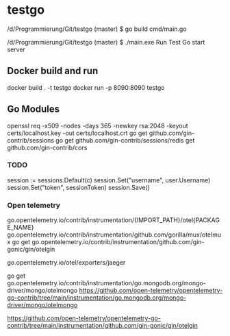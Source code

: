 # testgo

/d/Programmierung/Git/testgo (master)
$ go build cmd/main.go

/d/Programmierung/Git/testgo (master)
$ ./main.exe
Run Test Go
start server

## Docker build and run

docker build . -t testgo
docker run -p 8090:8090 testgo

## Go Modules

openssl req -x509 -nodes -days 365 -newkey rsa:2048 -keyout certs/localhost.key -out certs/localhost.crt
go get github.com/gin-contrib/sessions
go get github.com/gin-contrib/sessions/redis
get github.com/gin-contrib/cors

### TODO

session := sessions.Default(c)
session.Set("username", user.Username)
session.Set("token", sessionToken)
session.Save()

### Open telemetry

go.opentelemetry.io/contrib/instrumentation/{IMPORT_PATH}/otel{PACKAGE_NAME}
go.opentelemetry.io/contrib/instrumentation/github.com/gorilla/mux/otelmux
go get go.opentelemetry.io/contrib/instrumentation/github.com/gin-gonic/gin/otelgin

go.opentelemetry.io/otel/exporters/jaeger

go get go.opentelemetry.io/contrib/instrumentation/go.mongodb.org/mongo-driver/mongo/otelmongo
https://github.com/open-telemetry/opentelemetry-go-contrib/tree/main/instrumentation/go.mongodb.org/mongo-driver/mongo/otelmongo

https://github.com/open-telemetry/opentelemetry-go-contrib/tree/main/instrumentation/github.com/gin-gonic/gin/otelgin
